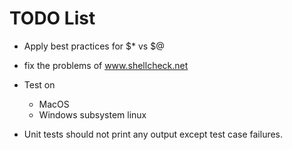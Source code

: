 # TODO List

- Apply best practices for $* vs $@

- fix the problems of www.shellcheck.net

- Test on
  - MacOS
  - Windows subsystem linux

- Unit tests should not print any output except test case failures.

